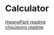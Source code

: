 # Calculator

[HwangPark readme](./HwangPark/react-calculate/readme.md)
<br>
[choiJeong readme](./wosh/readme.md)
